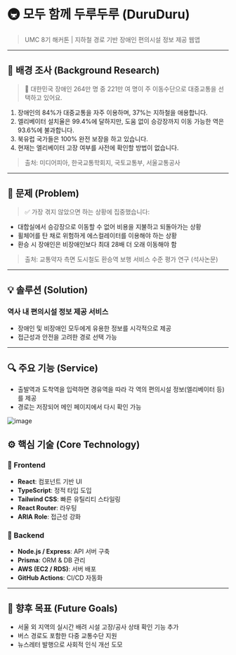 # 🚇 모두 함께 두루두루 (DuruDuru)

> UMC 8기 해커톤 | 지하철 경로 기반 장애인 편의시설 정보 제공 웹앱

---

## 📌 배경 조사 (Background Research)

> 🚃 대한민국 장애인 264만 명 중 221만 여 명이 주 이동수단으로 대중교통을 선택하고 있어요.

1. 장애인의 84%가 대중교통을 자주 이용하며, 37%는 지하철을 애용합니다.  
2. 엘리베이터 설치율은 99.4%에 달하지만, 도움 없이 승강장까지 이동 가능한 역은 93.6%에 불과합니다.  
3. 북유럽 국가들은 100% 완전 보장을 하고 있습니다.  
4. 현재는 엘리베이터 고장 여부를 사전에 확인할 방법이 없습니다.

> 출처: 미디어피아, 한국교통학회지, 국토교통부, 서울교통공사

---

## 🚨 문제 (Problem)

> ✅ 가장 겪지 않았으면 하는 상황에 집중했습니다:

- 대합실에서 승강장으로 이동할 수 없어 비용을 지불하고 되돌아가는 상황
- 휠체어를 탄 채로 위험하게 에스컬레이터를 이용해야 하는 상황
- 환승 시 장애인은 비장애인보다 최대 28배 더 오래 이동해야 함

> 출처: 교통약자 측면 도시철도 환승역 보행 서비스 수준 평가 연구 (석사논문)

---

## 💡 솔루션 (Solution)

### 역사 내 편의시설 정보 제공 서비스

- 장애인 및 비장애인 모두에게 유용한 정보를 시각적으로 제공
- 접근성과 안전을 고려한 경로 선택 가능

---

## 🔍 주요 기능 (Service)


- 출발역과 도착역을 입력하면 경유역을 따라 각 역의 편의시설 정보(엘리베이터 등)를 제공  
- 경로는 저장되어 메인 페이지에서 다시 확인 가능


![image](https://github.com/user-attachments/assets/0493950b-d88b-4688-a734-2001fb7f3545)

## ⚙️ 핵심 기술 (Core Technology)

### 🧩 Frontend

- **React**: 컴포넌트 기반 UI
- **TypeScript**: 정적 타입 도입
- **Tailwind CSS**: 빠른 유틸리티 스타일링
- **React Router**: 라우팅
- **ARIA Role**: 접근성 강화

### 🔧 Backend

- **Node.js / Express**: API 서버 구축
- **Prisma**: ORM & DB 관리
- **AWS (EC2 / RDS)**: 서버 배포
- **GitHub Actions**: CI/CD 자동화

---

## 🚀 향후 목표 (Future Goals)

- 서울 외 지역의 실시간 배려 시설 고장/공사 상태 확인 기능 추가
- 버스 경로도 포함한 다중 교통수단 지원
- 뉴스레터 발행으로 사회적 인식 개선 도모
